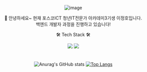    <div align="center"> 
 
 ![image](https://user-images.githubusercontent.com/101568892/165022240-d1943930-6283-4db4-92a0-391094deca59.png)
  
  🌱 안녕하세요~ 현재 포스코ICT 청년IT전문가 아카데미3기생 이정호입니다.   
      백엔드 개발자 과정을 진행하고 있습니다!
  
  🛠 Tech Stack 🛠
  
 <img src="https://img.shields.io/badge/Java-007396?style=flat&logo=Java&logoColor=white"/>  <img src="https://img.shields.io/badge/MySQL-4479A1?style=flat&logo=MySQL&logoColor=white"/></a>
  
 #
  
![Anurag's GitHub stats](https://github-readme-stats.vercel.app/api?username=jeongho97&show_icons=true&theme=스타일)
[![Top Langs](https://github-readme-stats.vercel.app/api/top-langs/?username=jeongho97&langs_count=8)](https://github.com/jeongho97/github-readme-stats)
  

  </div>
<!--
**jeongho97/jeongho97** is a ✨ _special_ ✨ repository because its `README.md` (this file) appears on your GitHub profile.

Here are some ideas to get you started:

- 🔭 I’m currently working on ...
- 🌱 I’m currently learning ...
- 👯 I’m looking to collaborate on ...
- 🤔 I’m looking for help with ...
- 💬 Ask me about ...
- 📫 How to reach me: ...
- 😄 Pronouns: ...
- ⚡ Fun fact: ...
-->

